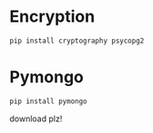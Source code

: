 # Encryption

```bash
pip install cryptography psycopg2
```

# Pymongo

```bash
pip install pymongo
```

download plz!
